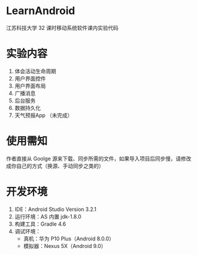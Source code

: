 # LearnAndroid
江苏科技大学 32 课时移动系统软件课内实验代码

# 实验内容

1. 体会活动生命周期
2. 用户界面控件
3. 用户界面布局
4. 广播消息
5. 后台服务
6. 数据持久化
7. 天气预报App （未完成）

# 使用需知

作者直接从 Goolge 源来下载、同步所需的文件，如果导入项目后同步慢，请修改成你自己的方式（换源、手动同步之类的）

# 开发环境

1. IDE：Android Studio Version 3.2.1
2. 运行环境：AS 内置 jdk-1.8.0
3. 构建工具：Gradle 4.6
4. 调试环境：
   - 真机：华为 P10 Plus（Android 8.0.0）
   - 模拟器：Nexus 5X（Android 9.0）